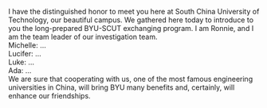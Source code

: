 I have the distinguished honor to meet you here at South China University of Technology, our beautiful campus. We gathered here today to introduce to you the long-prepared BYU-SCUT exchanging program. I am Ronnie, and I am the team leader of our investigation team.  
Michelle: …  
Lucifer: …  
Luke: …  
Ada: …  
We are sure that cooperating with us, one of the most famous engineering universities in China, will bring BYU many benefits and, certainly, will enhance our friendships.  
